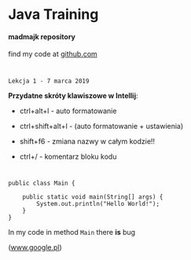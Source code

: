# Java Training
#### madmajk repository 

find my code at [github.com][1]


#
    Lekcja 1 - 7 marca 2019

**Przydatne skróty klawiszowe w Intellij**: 

*   ctrl+alt+l - auto formatowanie

*   ctrl+shift+alt+l - (auto formatowanie + ustawienia)

*   shift+f6 - zmiana nazwy w całym kodzie!! 

*   ctrl+/ - komentarz bloku kodu 

#
  
  ```  //bez formatowania
  public class Main {
  
      public static void main(String[] args) {
          System.out.println("Hello World!");
      }
  }
```


In my code in method `Main` there **is** bug

(www.google.pl)

[1]: http://github.com/  "GOOGLE"

